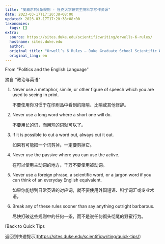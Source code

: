 ```yaml
---
title: "奥威尔的6条规则 - 杜克大学研究生院科学写作资源"
date: 2023-03-17T17:20:38+08:00
updated: 2023-03-17T17:20:38+08:00
taxonomies:
  tags: []
extra:
  source: https://sites.duke.edu/scientificwriting/orwells-6-rules/
  hostname: sites.duke.edu
  author: 
  original_title: "Orwell’s 6 Rules – Duke Graduate School Scientific Writing Resource --- 奥威尔的6条规则"
  original_lang: en
---
```


From “Politics and the English Language”  

摘自 "政治与英语"

1.  Never use a metaphor, simile, or other figure of speech which you are used to seeing in print.  
    
    不要使用你习惯于在印刷品中看到的隐喻、比喻或其他修辞。
2.  Never use a long word where a short one will do.  
    
    不要用长的词，而用短的词就可以了。
3.  If it is possible to cut a word out, always cut it out.  
    
    如果有可能把一个词剪掉，一定要剪掉它。
4.  Never use the passive where you can use the active.  
    
    在可以使用主动词的地方，千万不要使用被动词。
5.  Never use a foreign phrase, a scientific word, or a jargon word if you can think of an everyday English equivalent.  
    
    如果你能想到日常英语的对应词，就不要使用外国短语、科学词汇或专业术语。
6.  Break any of these rules sooner than say anything outright barbarous.  
    
    尽快打破这些规则中的任何一条，而不是说任何彻头彻尾的野蛮行为。

[Back to Quick Tips  

返回到快速提示](https://sites.duke.edu/scientificwriting/quick-tips/)
